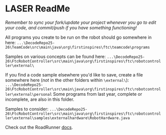 # LASER ReadMe

*Remember to sync your fork/update your project whenever you go to edit your code, and commit/push if you have something functioning!*

All programs you create to be run on the robot should go somewhere in here:
`...\DecodeRepo25-26\TeamCode\src\main\java\org\firstinspires\ftc\teamcode\programs`

Samples on various concepts can be found here:
`...\DecodeRepo25-26\FtcRobotController\src\main\java\org\firstinspires\ftc\robotcontroller\external\`

If you find a code sample elsewhere you'd like to save, create a file somewhere here (*not* in the other folders within `\external\`):
`...\DecodeRepo25-26\FtcRobotController\src\main\java\org\firstinspires\ftc\robotcontroller\external\personal`
Some programs from last year, complete or incomplete, are also in this folder.

Samples to consider:
`...\DecodeRepo25-26\FtcRobotController\src\main\java\org\firstinspires\ftc\robotcontroller\external\samples\externalhardware\RobotHardware.java`


Check out the RoadRunner [docs](https://rr.brott.dev/docs/v1-0/tuning/).